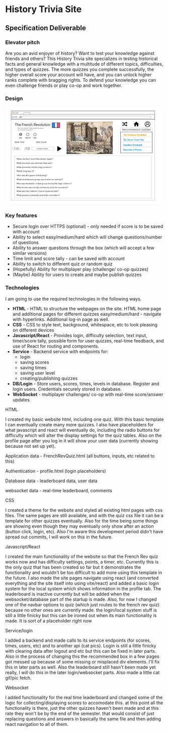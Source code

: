 
# History Trivia Site

## Specification Deliverable

### Elevator pitch

Are you an avid enjoyer of history? Want to test your knowledge against friends and others? This History Trivia site specializes in testing historical facts and general knowledge with a multitude of different topics, difficulties, and types of quizzes. The more quizzes you complete successfully, the higher overall score your account will have, and you can unlock higher ranks complete with bragging rights. To defend your knowledge you can even challenge friends or play co-op and work together.

### Design

![French Revolution History Quiz Page Design](webmock.JPG)

### Key features

- Secure login over HTTPS (optional) - only needed if score is to be saved with account
- Ability to select easy/medium/hard which will change questions/number of questions
- Ability to answer questions through the box (which will accept a few similar versions)
- Time limit and score tally - can be saved with account
- Ability to switch to different quiz or random quiz
- (Hopefully) Ability for multiplayer play (challenge/ co-op quizzes)
- (Maybe) Ability for users to create and maybe publish quizzes

### Technologies

I am going to use the required technologies in the following ways.

- **HTML** - HTML to structure the webpages on the site. HTML home page and additional pages for different quizzes easy/medium/hard - navigate with hyperlinks. Additional log-in page as well.
- **CSS** - CSS to style text, background, whitespace, etc to look pleasing on different devices
- **Javascript/React** - Provides login, difficulty selection, text input, timer/score tally, possible form for user quizzes, real-time feedback, and use of React for routing and components.
- **Service** - Backend service with endpoints for:
  - login
  - saving scores
  - saving times
  - saving user level
  - creating/publishing quizzes
- **DB/Login** - Store users, scores, times, levels in database. Register and login users. Credentials securely stored in database.
- **WebSocket** - multiplayer challenges/ co-op with real-time score/answer updates

HTML

I created my basic website html, including one quiz. With this basic template I can eventually create many more quizzes. I also have placeholders for what javascript and react will eventually do, including the radio buttons for difficulty which will alter the display settings for the quiz tables. Also on the profile page after you log in it will show your user data (currently showing because not set up yet).

Application data - FrenchRevQuiz.html (all buttons, inputs, etc related to this) 

Authentication - profile.html (login placeholders) 

Database data - leaderboard data, user data 

websocket data - real-time leaderboard, comments

CSS

I created a theme for the website and styled all existing html pages with css files. The same pages are still available, and with the quiz css file it can be a template for other quizzes eventually. Also for the time being some things are showing even though they may eventually only show after an action (button click, login, etc). Also I'm aware this development period didn't have spread out commits, I will work on this in the future.

Javascript/React

I created the main functionality of the website so that the French Rev quiz works now and has difficulty settings, points, a timer, etc. Currently this is the only quiz that has been created so far but it demonstrates the functionality and wouldn't be too difficult to add more using this template in the future. I also made the site pages navigate using react (and converted everything and the site itself into using vite/react) and added a basic login system for the local system which shows information in the profile tab. The leaderboard is inactive currently but will be added when the websocket/database part of the startup is made. Also, for now I changed one of the navbar options to quiz (which just routes to the french rev quiz) because no other ones are currently made. the login/local system stuff is still a little finicky but this can be ironed out when its main functionality is made. It is sort of a placeholder right now

Service/login

I added a backend and made calls to its service endpoints (for scores, times, users, etc) and to another api (cat pics). Login is still a little finicky with clearing data after logout and etc but this can be fixed in later parts. Also in the process of changing this the recommended box in a few pages got messed up because of some missing or misplaced div elements. I'll fix this in later parts as well. Also the leaderboard still hasn't been made yet really, I will do this in the later login/websocket parts. Also made a little cat gif/pic fetch.

Websocket

I added functionality for the real time leaderboard and changed some of the logic for collecting/displaying scores to accomodate this. at this point all the functionality is there, just the other quizzes haven't been made and at this rate they won't be by the end of the semester. that would consist of just replacing questions and answers in basically the same file and then adding react navigation to all of them. 
